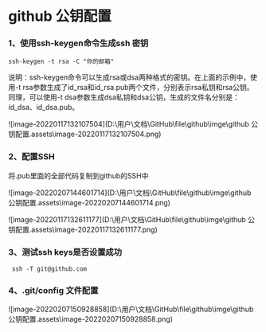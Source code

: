 # github 公钥配置

### **1、使用ssh-keygen命令生成ssh 密钥**

```
ssh-keygen -t rsa -C "你的邮箱"
```

说明：ssh-keygen命令可以生成rsa或dsa两种格式的密钥。在上面的示例中，使用-t rsa参数生成了id_rsa和id_rsa.pub两个文件，分别表示rsa私钥和rsa公钥。同理，可以使用-t  dsa参数生成dsa私钥和dsa公钥，生成的文件名分别是：id_dsa、id_dsa.pub。

![image-20220117132107504](D:\用户\文档\GitHub\file\github\imge\github 公钥配置.assets\image-20220117132107504.png)

### **2、配置SSH**

将.pub里面的全部代码复制到github的SSH中

![image-20220207144601714](D:\用户\文档\GitHub\file\github\imge\github 公钥配置.assets\image-20220207144601714.png)

![image-20220117132611177](D:\用户\文档\GitHub\file\github\imge\github 公钥配置.assets\image-20220117132611177.png)

### **3、测试ssh keys是否设置成功**

```
 ssh -T git@github.com
```

### 4、.git/config 文件配置

![image-20220207150928858](D:\用户\文档\GitHub\file\github\imge\github 公钥配置.assets\image-20220207150928858.png)